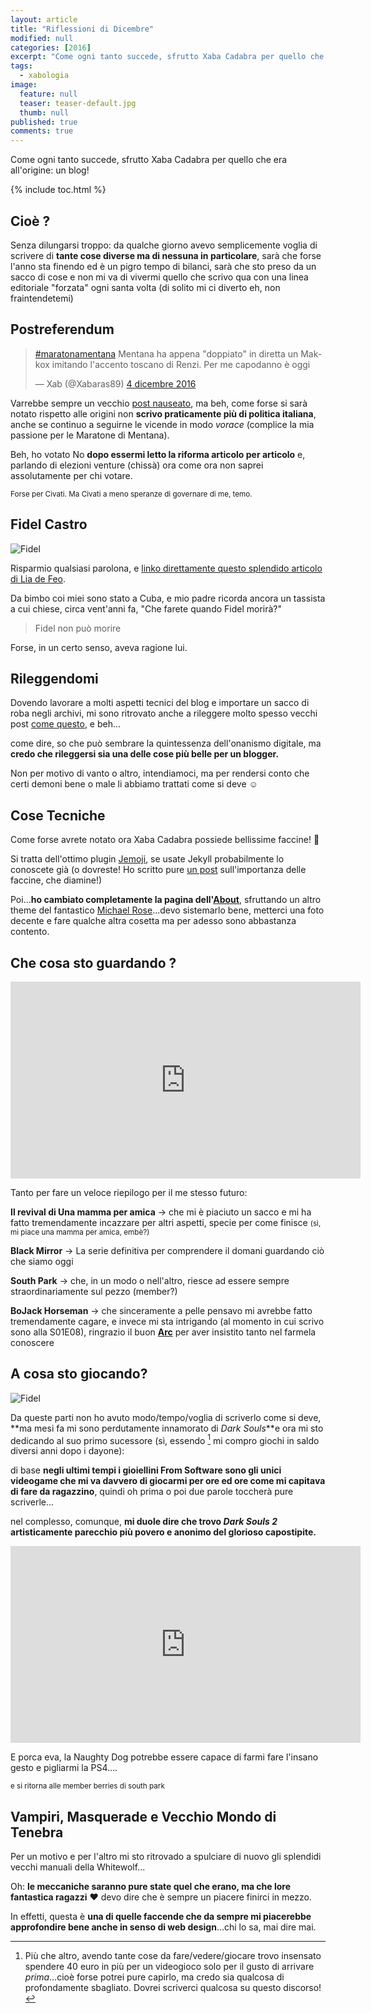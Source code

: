 ```yaml
---
layout: article
title: "Riflessioni di Dicembre"
modified: null
categories: [2016]
excerpt: "Come ogni tanto succede, sfrutto Xaba Cadabra per quello che era all'origine: un blog!"
tags:
  - xabologia
image: 
  feature: null
  teaser: teaser-default.jpg
  thumb: null
published: true
comments: true
---
```


Come ogni tanto succede, sfrutto Xaba Cadabra per quello che era all'origine: un blog!

{% include toc.html %}

## Cioè ?

Senza dilungarsi troppo: da qualche giorno avevo semplicemente voglia di scrivere di **tante cose diverse ma di nessuna in particolare**, sarà che forse l'anno sta finendo ed è un pigro tempo di bilanci, sarà che sto preso da un sacco di cose e non mi va di vivermi quello che scrivo qua con una linea editoriale "forzata" ogni santa volta (di solito mi ci diverto eh, non fraintendetemi)

## Postreferendum

<blockquote class="twitter-tweet" data-lang="it"><p lang="it" dir="ltr"><a href="https://twitter.com/hashtag/maratonamentana?src=hash">#maratonamentana</a> Mentana ha appena &quot;doppiato&quot; in diretta un Makkox imitando l&#39;accento toscano di Renzi. Per me capodanno è oggi</p>&mdash; Xab (@Xabaras89) <a href="https://twitter.com/Xabaras89/status/805542172439310336">4 dicembre 2016</a></blockquote>
<script async src="//platform.twitter.com/widgets.js" charset="utf-8"></script>

Varrebbe sempre un vecchio [post nauseato](http://xabacadabra.com/2013/la-politica-della-nausea-e-il-vomito/), ma beh, come forse si sarà notato rispetto alle origini non **scrivo praticamente più di politica italiana**, anche se continuo a seguirne le vicende in modo _vorace_ (complice la mia passione per le Maratone di Mentana).

Beh, ho votato No **dopo essermi letto la riforma articolo per articolo** e, parlando di elezioni venture (chissà) ora come ora non saprei assolutamente per chi votare. 

<small>Forse per Civati. Ma Civati a meno speranze di governare di me, temo.</small>

## Fidel Castro

<img src='https://cdn2.img.sputniknews.com/images/104813/69/1048136923.jpg' alt='Fidel'>

Risparmio qualsiasi parolona, e [linko direttamente questo splendido articolo di Lia de Feo](http://www.ilcircolo.net/lia/).

Da bimbo coi miei sono stato a Cuba, e mio padre ricorda ancora un tassista a cui chiese, circa vent'anni fa, "Che farete quando Fidel morirà?"

> Fidel non può morire

Forse, in un certo senso, aveva ragione lui.

## Rileggendomi

Dovendo lavorare a molti aspetti tecnici del blog e importare un sacco di roba negli archivi, mi sono ritrovato anche a rileggere molto spesso vecchi post [come questo](http://xabacadabra.com/2013/solitudine/), e beh...

come dire, so che può sembrare la quintessenza dell'onanismo digitale, ma **credo che rileggersi sia una delle cose più belle per un blogger.**

Non per motivo di vanto o altro, intendiamoci, ma per rendersi conto che certi demoni bene o male li abbiamo trattati come si deve ☺ 

## Cose Tecniche

Come forse avrete notato ora Xaba Cadabra possiede bellissime faccine! 👊

Si tratta dell'ottimo plugin [Jemoji](https://github.com/jekyll/jemoji), se usate Jekyll probabilmente lo conoscete già (o dovreste! Ho scritto pure [un post](http://xabacadabra.com/2015/la-discriminazione-delle-faccine/) sull'importanza delle faccine, che diamine!)

Poi...**ho cambiato completamente la pagina dell'[About](http://xabacadabra.com/andrea-corinti/)**, sfruttando un altro theme del fantastico [Michael Rose](https://mademistakes.com/)...devo sistemarlo bene, metterci una foto decente e fare qualche altra cosetta ma per adesso sono abbastanza contento.

## Che cosa sto guardando ?

<iframe width="560" height="315" src="https://www.youtube.com/embed/xc96GfmtBB0" frameborder="0" allowfullscreen></iframe>

Tanto per fare un veloce riepilogo per il me stesso futuro:

**Il revival di Una mamma per amica** -> che mi è piaciuto un sacco e mi ha fatto tremendamente incazzare per altri aspetti, specie per come finisce <small>(sì, mi piace una mamma per amica, embè?)</small>

**Black Mirror** -> La serie definitiva per comprendere il domani guardando ciò che siamo oggi

**South Park** -> che, in un modo o nell'altro, riesce ad essere sempre straordinariamente sul pezzo (member?)

**BoJack Horseman** -> che sinceramente a pelle pensavo mi avrebbe fatto tremendamente cagare, e invece mi sta intrigando (al momento in cui scrivo sono alla S01E08), ringrazio il buon [**Arc**](http://www.arcweb.it/) per aver insistito tanto nel farmela conoscere

## A cosa sto giocando?

<img src='https://cdn2.img.sputniknews.com/images/104813/69/1048136923.jpg' alt='Fidel'>

Da queste parti non ho avuto modo/tempo/voglia di scriverlo come si deve, **ma mesi fa mi sono perdutamente innamorato di _Dark Souls_**e ora mi sto dedicando al suo primo sucessore (sì, essendo [^povero] mi compro giochi in saldo diversi anni dopo i dayone): 

[^povero]: Più che altro, avendo tante cose da fare/vedere/giocare trovo insensato spendere 40 euro in più per un videogioco solo per il gusto di arrivare _prima_...cioè forse potrei pure capirlo, ma credo sia qualcosa di profondamente sbagliato. Dovrei scriverci qualcosa su questo discorso!

di base **negli ultimi tempi i gioiellini From Software sono gli unici videogame che mi va davvero di giocarmi per ore ed ore come mi capitava di fare da ragazzino**, quindi oh prima o poi due parole toccherà pure scriverle...

nel complesso, comunque, **mi duole dire che trovo _Dark Souls 2_ artisticamente parecchio più povero e anonimo del glorioso capostipite.**

<iframe src="https://www.facebook.com/plugins/video.php?href=https%3A%2F%2Fwww.facebook.com%2FCrashBandicootOrigins%2Fvideos%2F1544278188934661%2F&show_text=0&width=560" width="560" height="315" style="border:none;overflow:hidden" scrolling="no" frameborder="0" allowTransparency="true" allowFullScreen="true"></iframe>

E porca eva, la Naughty Dog potrebbe essere capace di farmi fare l'insano gesto e pigliarmi la PS4....

<small>e si ritorna alle member berries di south park</small>

## Vampiri, Masquerade e Vecchio Mondo di Tenebra

Per un motivo e per l'altro mi sto ritrovado a spulciare di nuovo gli splendidi vecchi manuali della Whitewolf...

Oh: **le meccaniche saranno pure state quel che erano, ma che lore fantastica ragazzi** ♥ devo dire che è sempre un piacere finirci in mezzo.

In effetti, questa è **una di quelle faccende che da sempre mi piacerebbe approfondire bene anche in senso di web design**...chi lo sa, mai dire mai.